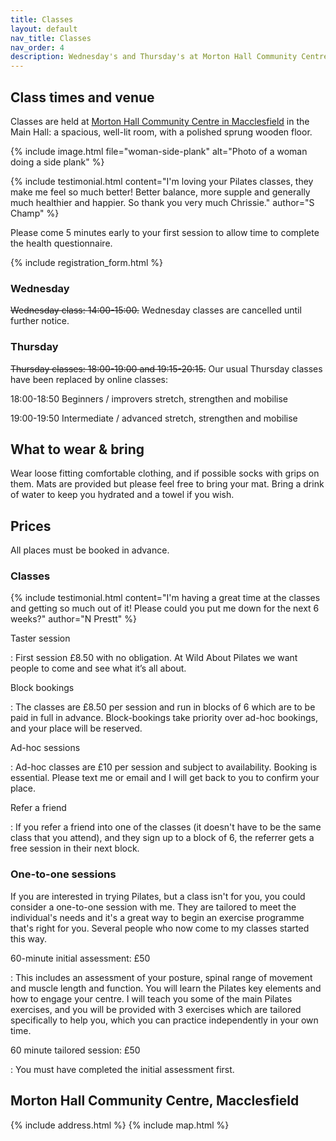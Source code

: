 ```yaml
---
title: Classes
layout: default
nav_title: Classes
nav_order: 4
description: Wednesday's and Thursday's at Morton Hall Community Centre in Macclesfield.
---
```


## Class times and venue

Classes are held at [Morton Hall Community Centre in Macclesfield](#morton-hall-community-centre-macclesfield) in the Main Hall: a spacious, well-lit room, with a polished sprung wooden floor.

{% include image.html
    file="woman-side-plank"
    alt="Photo of a woman doing a side plank"
%}

{% include testimonial.html
    content="I'm loving your Pilates classes, they make me feel so much better!  Better balance, more supple and generally much healthier and happier. So thank you very much Chrissie."
    author="S Champ" %}

Please come 5 minutes early to your first session to allow time to complete the health questionnaire.

{% include registration_form.html %}

### Wednesday

<s>Wednesday class: <time>14:00</time>-<time>15:00</time>.</s>
Wednesday classes are cancelled until further notice.

### Thursday

<s>Thursday classes: <time>18:00</time>-<time>19:00</time> and <time>19:15</time>-<time>20:15</time>.</s>
Our usual Thursday classes have been replaced by online classes:

<p><time>18:00</time>-<time>18:50</time> Beginners / improvers stretch, strengthen and mobilise</p>

<p><time>19:00</time>-<time>19:50</time> Intermediate / advanced stretch, strengthen and mobilise</p>

## What to wear & bring

Wear loose fitting comfortable clothing, and if possible socks with grips on them. Mats are provided but please feel free to bring your mat. Bring a drink of water to keep you hydrated and a towel if you wish.

## Prices

All places must be booked in advance.

### Classes

{% include testimonial.html
    content="I'm having a great time at the classes and getting so much out of it!  Please could you put me down for the next 6 weeks?"
    author="N Prestt" %}

Taster session

: First session £8.50 with no obligation. At Wild About Pilates we want people to come and see what it’s all about.

Block bookings

: The classes are £8.50 per session and run in blocks of 6 which are to be paid in full in advance.  Block-bookings take priority over ad-hoc bookings, and your place will be reserved.

Ad-hoc sessions

: Ad-hoc classes are £10 per session and subject to availability.  Booking is essential. Please text me or email and I will get back to you to confirm your place.

Refer a friend

: If you refer a friend into one of the classes (it doesn't have to be the same class that you attend), and they sign up to a block of 6, the referrer gets a free session in their next block.

### One-to-one sessions

If you are interested in trying Pilates, but a class isn't for you, you could consider a one-to-one session with me. They are tailored to meet the individual's needs and it's a great way to begin an exercise programme that's right for you. Several people who now come to my classes started this way.

60-minute initial assessment: £50

: This includes an assessment of your posture, spinal range of movement and muscle length and function. You will learn the Pilates key elements and how to engage your centre. I will teach you some of the main Pilates exercises, and you will be provided with 3 exercises which are tailored specifically to help you, which you can practice independently in your own time.

60 minute tailored session: £50

: You must have completed the initial assessment first.

## Morton Hall Community Centre, Macclesfield

{% include address.html %}
{% include map.html %}
